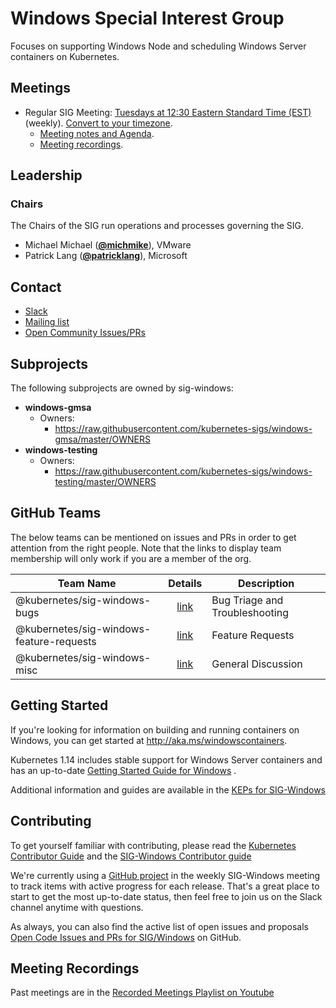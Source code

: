 <!---
This is an autogenerated file!

Please do not edit this file directly, but instead make changes to the
sigs.yaml file in the project root.

To understand how this file is generated, see https://git.k8s.io/community/generator/README.md
--->
# Windows Special Interest Group

Focuses on supporting Windows Node and scheduling Windows Server containers on Kubernetes.

## Meetings
* Regular SIG Meeting: [Tuesdays at 12:30 Eastern Standard Time (EST)](https://docs.google.com/document/d/1FQx0BPlkkl1Bn0c9ocVBxYIKojpmrS1CFP5h0DI68AE/edit) (weekly). [Convert to your timezone](http://www.thetimezoneconverter.com/?t=12:30&tz=Eastern%20Standard%20Time%20%28EST%29).
  * [Meeting notes and Agenda](https://docs.google.com/document/d/1Tjxzjjuy4SQsFSUVXZbvqVb64hjNAG5CQX8bK7Yda9w/edit#heading=h.kbz22d1yc431).
  * [Meeting recordings](https://www.youtube.com/playlist?list=PL69nYSiGNLP2OH9InCcNkWNu2bl-gmIU4).

## Leadership

### Chairs
The Chairs of the SIG run operations and processes governing the SIG.

* Michael Michael (**[@michmike](https://github.com/michmike)**), VMware
* Patrick Lang (**[@patricklang](https://github.com/patricklang)**), Microsoft

## Contact
* [Slack](https://kubernetes.slack.com/messages/sig-windows)
* [Mailing list](https://groups.google.com/forum/#!forum/kubernetes-sig-windows)
* [Open Community Issues/PRs](https://github.com/kubernetes/community/labels/sig%2Fwindows)

## Subprojects

The following subprojects are owned by sig-windows:
- **windows-gmsa**
  - Owners:
    - https://raw.githubusercontent.com/kubernetes-sigs/windows-gmsa/master/OWNERS
- **windows-testing**
  - Owners:
    - https://raw.githubusercontent.com/kubernetes-sigs/windows-testing/master/OWNERS

## GitHub Teams

The below teams can be mentioned on issues and PRs in order to get attention from the right people.
Note that the links to display team membership will only work if you are a member of the org.

| Team Name | Details | Description |
| --------- |:-------:| ----------- |
| @kubernetes/sig-windows-bugs | [link](https://github.com/orgs/kubernetes/teams/sig-windows-bugs) | Bug Triage and Troubleshooting |
| @kubernetes/sig-windows-feature-requests | [link](https://github.com/orgs/kubernetes/teams/sig-windows-feature-requests) | Feature Requests |
| @kubernetes/sig-windows-misc | [link](https://github.com/orgs/kubernetes/teams/sig-windows-misc) | General Discussion |

<!-- BEGIN CUSTOM CONTENT -->
## Getting Started

If you're looking for information on building and running containers on Windows, you can get started at http://aka.ms/windowscontainers.

Kubernetes 1.14 includes stable support for Windows Server containers and has an up-to-date [Getting Started Guide for Windows](https://kubernetes.io/docs/getting-started-guides/windows/) .

Additional information and guides are available in the [KEPs for SIG-Windows](https://github.com/kubernetes/enhancements/tree/master/keps/sig-windows)

## Contributing

To get yourself familiar with contributing, please read the [Kubernetes Contributor Guide](../contributors/guide/README.md) and the [SIG-Windows Contributor guide](./CONTRIBUTING.md)

We're currently using a [GitHub project](https://github.com/orgs/kubernetes/projects/8) in the weekly SIG-Windows meeting to track items with active progress for each release. That's a great place to start to get the most up-to-date status, then feel free to join us on the Slack channel anytime with questions.

As always, you can also find the active list of open issues and proposals [Open Code Issues and PRs for SIG/Windows](https://github.com/kubernetes/kubernetes/labels/sig%2Fwindows) on GitHub.

## Meeting Recordings

Past meetings are in the [Recorded Meetings Playlist on Youtube](https://www.youtube.com/playlist?list=PL69nYSiGNLP2OH9InCcNkWNu2bl-gmIU4&jct=LZ9EIvD4DGrhr2h4r0ItaBmco7gTgw)

<!-- END CUSTOM CONTENT -->
